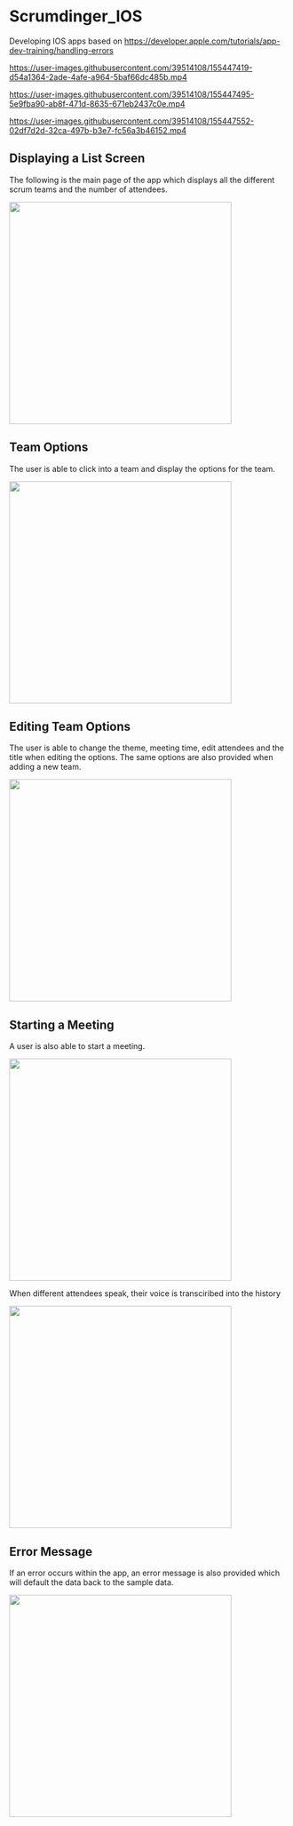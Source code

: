 # Scrumdinger_IOS
Developing IOS apps based on https://developer.apple.com/tutorials/app-dev-training/handling-errors 


https://user-images.githubusercontent.com/39514108/155447419-d54a1364-2ade-4afe-a964-5baf66dc485b.mp4


https://user-images.githubusercontent.com/39514108/155447495-5e9fba90-ab8f-471d-8635-671eb2437c0e.mp4


https://user-images.githubusercontent.com/39514108/155447552-02df7d2d-32ca-497b-b3e7-fc56a3b46152.mp4



## Displaying a List Screen

The following is the main page of the app which displays all the different scrum teams and the number of attendees.

<img src="https://user-images.githubusercontent.com/39514108/155443807-e1a98cd2-1c63-411c-b187-67193bb4572d.png" height=400>

## Team Options

The user is able to click into a team and display the options for the team. 

<img src="https://user-images.githubusercontent.com/39514108/155443967-59acf1bc-722b-4fb3-b4d1-7fb2fd54b33f.png" height=400>

## Editing Team Options

The user is able to change the theme, meeting time, edit attendees and the title when editing the options. The same options are also provided when adding a new team.

<img src="https://user-images.githubusercontent.com/39514108/155444330-828798bb-e712-4398-9283-70d7d39aaebe.png" height=400>

## Starting a Meeting

A user is also able to start a meeting. 

<img src="https://user-images.githubusercontent.com/39514108/155444135-4722c859-e943-4c0b-a7fa-8d41ef2879c8.png" height=400>

When different attendees speak, their voice is transciribed into the history

<img src="https://user-images.githubusercontent.com/39514108/155444252-cc2e8ef8-ad15-4ea5-94c7-002ef5a4a05e.png" height=400>

## Error Message

If an error occurs within the app, an error message is also provided which will default the data back to the sample data.

<img src="https://user-images.githubusercontent.com/39514108/155444972-8ffa800d-f7e4-495c-ace3-54ef931d1ca3.png" height=400>



